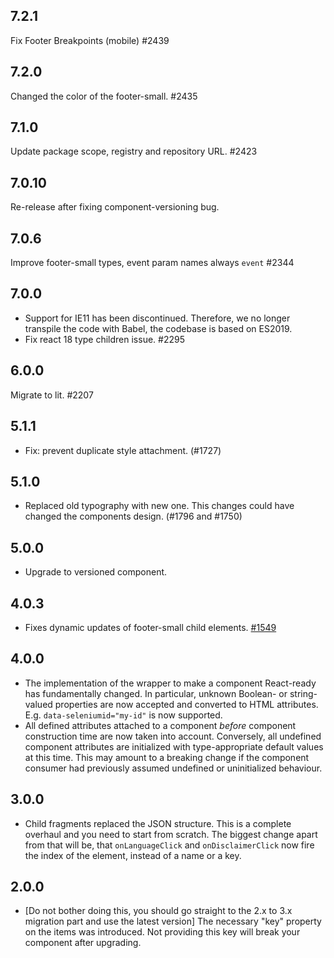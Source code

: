 ## 7.2.1

Fix Footer Breakpoints (mobile) #2439

## 7.2.0

Changed the color of the footer-small. #2435

## 7.1.0

Update package scope, registry and repository URL. #2423

## 7.0.10

Re-release after fixing component-versioning bug.

## 7.0.6

Improve footer-small types, event param names always `event` #2344

## 7.0.0

- Support for IE11 has been discontinued. Therefore, we no longer transpile the code with Babel, the codebase is based on ES2019.
- Fix react 18 type children issue. #2295

## 6.0.0

Migrate to lit. #2207

## 5.1.1

- Fix: prevent duplicate style attachment. (#1727)

## 5.1.0

- Replaced old typography with new one. This changes could have changed the components design. (#1796 and #1750)

## 5.0.0

- Upgrade to versioned component.

## 4.0.3

- Fixes dynamic updates of footer-small child elements. [#1549](https://github.com/axa-ch-webhub-cloud/pattern-library/issues/1549)

## 4.0.0

- The implementation of the wrapper to make a component React-ready has
  fundamentally changed. In particular, unknown Boolean- or
  string-valued properties are now accepted and converted to HTML
  attributes. E.g. `data-seleniumid="my-id"` is now supported.
- All defined attributes attached to a component _before_ component
  construction time are now taken into account. Conversely, all undefined
  component attributes are initialized with type-appropriate default
  values at this time. This may amount to a breaking change if the
  component consumer had previously assumed undefined or uninitialized
  behaviour.

## 3.0.0

- Child fragments replaced the JSON structure. This is a complete overhaul and you need to start from scratch. The biggest change apart from that will be, that `onLanguageClick` and `onDisclaimerClick` now fire the index of the element, instead of a name or a key.

## 2.0.0

- [Do not bother doing this, you should go straight to the 2.x to 3.x migration part and use the latest version]
  The necessary "key" property on the items was introduced. Not providing this key will break your component after upgrading.
